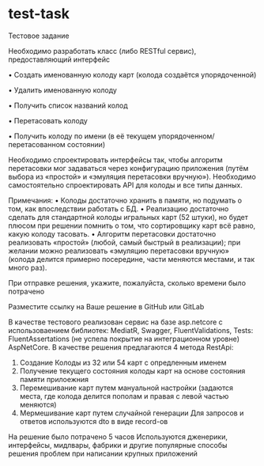 # test-task
Тестовое задание

Необходимо разработать класс (либо RESTful сервис), предоставляющий интерфейс

• Создать именованную колоду карт (колода создаётся упорядоченной)

• Удалить именованную колоду

• Получить список названий колод

• Перетасовать колоду

• Получить колоду по имени (в её текущем упорядоченном/перетасованном состоянии)

Необходимо спроектировать интерфейсы так, чтобы алгоритм перетасовки мог задаваться через
конфигурацию приложения (путём выбора из «простой» и «эмуляция перетасовки вручную»).
Необходимо самостоятельно спроектировать API для колоды и все типы данных.

Примечания:
• Колоды достаточно хранить в памяти, но подумать о том, как впоследствии работать с БД.
• Реализацию достаточно сделать для стандартной колоды игральных карт (52 штуки), но
будет плюсом при решении помнить о том, что сортировщику карт всё равно, какую
колоду тасовать.
• Алгоритм перетасовки достаточно реализовать «простой» (любой, самый быстрый в
реализации); при желании можно реализовать «эмуляцию перетасовки вручную» (колода
делится примерно посередине, части меняются местами, и так много раз).

При отправке решения, укажите, пожалуйста, сколько времени было потрачено

Разместите ссылку на Ваше решение в GitHub или GitLab

В качестве тестового реализован сервис на базе asp.netcore с использоваением библиотек:
MediatR, Swagger, FluentValidations, Tests: FluentAssertations (не успела покрытие на интеграционном уровне)
AspNetCore.
В качестве решения предлагаются 4 метода RestApi:
1. Создание Колоды из 32 или 54 карт  с опредленным именем
2. Получение текущего состояния колоды карт на основе состояния памяти  прилоежния
3. Перемешивание карт путем мануальной настройки (задаются места, где колода делится пополам и правая с левой частью меняются)
4. Мермешивание карт путем случайной генерации
Для запросов и ответов используются dto в виде record-ов

На решение было потрачено 5 часов
Используются дженерики, интерфейсы, мидлвары, фабрики и другие популярные способы решения проблем при написании крупных приложений
